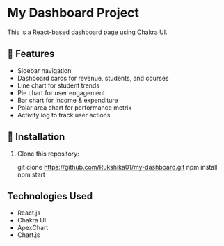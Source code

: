 # My Dashboard Project  
This is a React-based dashboard page using Chakra UI.  

## 🚀 Features  
- Sidebar navigation  
- Dashboard cards for revenue, students, and courses  
- Line chart for student trends  
- Pie chart for user engagement
- Bar chart for income & expenditure
- Polar area chart for performance metrix  
- Activity log to track user actions  

## 🔧 Installation  
1. Clone this repository:  
   
   git clone https://github.com/Rukshika01/my-dashboard.git
   npm install
   npm start

## Technologies Used  
- React.js
- Chakra UI
- ApexChart
- Chart.js


